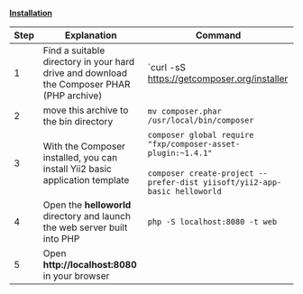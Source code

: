 **[Installation](https://www.tutorialspoint.com/yii/yii_installation.htm)**

Step | Explanation | Command
-- | -- | --
1 | Find a suitable directory in your hard drive and download the Composer PHAR (PHP archive) | `curl -sS https://getcomposer.org/installer | php`
2 | move this archive to the bin directory | `mv composer.phar /usr/local/bin/composer`
3 | With the Composer installed, you can install Yii2 basic application template| `composer global require "fxp/composer-asset-plugin:~1.4.1"` <br /> <br />`composer create-project --prefer-dist yiisoft/yii2-app-basic helloworld`
4 | Open the **helloworld** directory and launch the web server built into PHP| `php -S localhost:8080 -t web`
5 | Open **http://localhost:8080** in your browser | 
